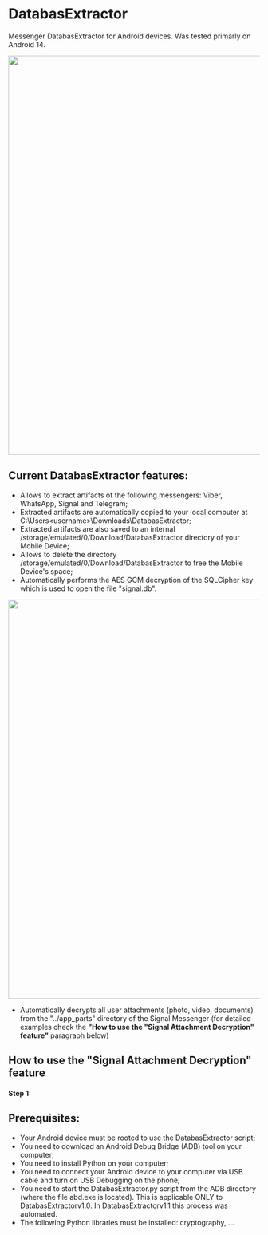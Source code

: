 # DatabasExtractor
Messenger DatabasExtractor for Android devices. Was tested primarly on Android 14.

<p align="center">
  <img width="800" src="https://github.com/user-attachments/assets/d21b617d-9dd5-43c1-bbe3-f22ea835300c">
</p>

## Current DatabasExtractor features:
- Allows to extract artifacts of the following messengers: Viber, WhatsApp, Signal and Telegram;
- Extracted artifacts are automatically copied to your local computer at C:\Users\<username>\Downloads\DatabasExtractor;
- Extracted artifacts are also saved to an internal /storage/emulated/0/Download/DatabasExtractor directory of your Mobile Device;
- Allows to delete the directory /storage/emulated/0/Download/DatabasExtractor to free the Mobile Device's space;
- Automatically performs the AES GCM decryption of the SQLCipher key which is used to open the file "signal.db".

<p align="center">
  <img width="800" src="https://github.com/user-attachments/assets/f3a2cb82-ae7f-4c2b-91df-ee9f23b29412">
</p>

- Automatically decrypts all user attachments (photo, video, documents) from the "../app_parts" directory of the Signal Messenger (for detailed examples check the **"How to use the "Signal Attachment Decryption" feature"** paragraph below)

## How to use the "Signal Attachment Decryption" feature
#### Step 1:


## Prerequisites:
- Your Android device must be rooted to use the DatabasExtractor script;
- You need to download an Android Debug Bridge (ADB) tool on your computer;
- You need to install Python on your computer;
- You need to connect your Android device to your computer via USB cable and turn on USB Debugging on the phone;
- You need to start the DatabasExtractor.py script from the ADB directory (where the file abd.exe is located). This is applicable ONLY to DatabasExtractorv1.0. In DatabasExtractorv1.1 this process was automated.
- The following Python libraries must be installed: cryptography, ...
